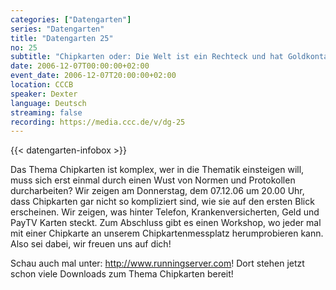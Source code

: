 ```yaml
---
categories: ["Datengarten"]
series: "Datengarten"
title: "Datengarten 25"
no: 25
subtitle: "Chipkarten oder: Die Welt ist ein Rechteck und hat Goldkontakte"
date: 2006-12-07T00:00:00+02:00
event_date: 2006-12-07T20:00:00+02:00
location: CCCB
speaker: Dexter
language: Deutsch
streaming: false
recording: https://media.ccc.de/v/dg-25
---
```

{{< datengarten-infobox >}}

Das Thema Chipkarten ist komplex, wer in die Thematik einsteigen will,
muss sich erst einmal durch einen Wust von Normen und Protokollen
durcharbeiten? Wir zeigen am Donnerstag, dem 07.12.06 um 20.00 Uhr, dass
Chipkarten gar nicht so kompliziert sind, wie sie auf den ersten Blick
erscheinen. Wir zeigen, was hinter Telefon, Krankenversicherten, Geld
und PayTV Karten steckt. Zum Abschluss gibt es einen Workshop, wo jeder
mal mit einer Chipkarte an unserem Chipkartenmessplatz herumprobieren
kann. Also sei dabei, wir freuen uns auf dich!

Schau auch mal unter: <http://www.runningserver.com>! Dort stehen jetzt
schon viele Downloads zum Thema Chipkarten bereit!
